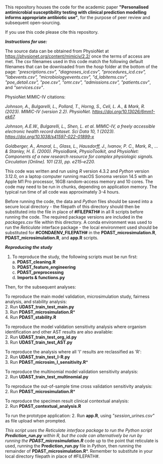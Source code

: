 This repository houses the code for the academic paper **"Personalised antimicrobial susceptibility testing with clinical prediction modelling informs appropriate antibiotic use"**, for the purpose of peer review and subsequent open-sourcing.

If you use this code please cite this repository.

***Instructions for use:***

The source data can be obtained from PhysioNet at https://physionet.org/content/mimiciv/2.2/ once the terms of access are met. The csv filenames used in this code match the following default filenames that can be downloaded from the *hosp* folder at the bottom of the page: *"prescriptions.csv", "diagnoses_icd.csv", "procedures_icd.csv", "labevents.csv", "microbiologyevents.csv", "d_labitems.csv", "poe_detail.csv", "poe.csv", "omr.csv", "admissions.csv", "patients.csv"*, and *"services.csv"*.

PhysioNet MIMIC-IV citations:

*Johnson, A., Bulgarelli, L., Pollard, T., Horng, S., Celi, L. A., & Mark, R. (2023). MIMIC-IV (version 2.2). PhysioNet. https://doi.org/10.13026/6mm1-ek67.*

*Johnson, A.E.W., Bulgarelli, L., Shen, L. et al. MIMIC-IV, a freely accessible electronic health record dataset. Sci Data 10, 1 (2023). https://doi.org/10.1038/s41597-022-01899-x*

*Goldberger, A., Amaral, L., Glass, L., Hausdorff, J., Ivanov, P. C., Mark, R., ... & Stanley, H. E. (2000). PhysioBank, PhysioToolkit, and PhysioNet: Components of a new research resource for complex physiologic signals. Circulation [Online]. 101 (23), pp. e215–e220.*

This code was written and run using *R* version 4.3.2 and *Python* version 3.12.0, on a laptop computer running macOS Sonoma version 14.5 with an Apple M1 Pro processor, 16GB random-access memory and 10 cores. The code may need to be run in chunks, depending on application memory. The typical run time of all code was approximately 3-4 hours.

Before running the code, the data and *Python* files should be saved into a secure local directory - the filepath of this directory should then be substituted into the file in place of **#FILEPATH#** in all R scripts before running the code. The required package versions are included in the *packages.csv* file within this directory. A conda environment was used to run the *Reticulate* interface package - the local environment used should be substituted for **#CONDAENV_FILEPATH#** in the **PDAST_microsimulation.R**, **PDAST_microsimulation.R**, and **app.R** scripts.

***Reproducing the study***

1. To reproduce the study, the following scripts must be run first:  
   a. **PDAST_cleaning.R**  
   b. **PDAST_feature_engineering**  
   c. **PDAST_preprocessing**  
   d. **Imports & functions.py**  

Then, for the subsequent analyses:

To reproduce the main model validation, microsimulation study, fairness analysis, and stability analysis:  
2. Run **UDAST_train_test_main.py**  
3. Run **PDAST_microsimulation.R***  
4. Run **PDAST_stability.R**  

To reproduce the model validation sensitivity analysis where organism identification and other AST results are also available:  
2. Run **UDAST_train_test_org_id.py**  
3. Run **UDAST_train_test_AST.py**  

To reproduce the analysis where all 'I' results are reclassified as 'R':  
2. Run **UDAST_train_test_I-R.py**  
3. Run **PDAST_microsim_I_sensitivity.R***  

To reproduce the multinomial model validation sensitivity analysis:  
2. Run **UDAST_train_test_multinomial.py**  

To reproduce the out-of-sample time cross validation sensitivity analysis:  
2. Run **PDAST_microsimulation.R***  

To reproduce the specimen result clinical contextual analysis:  
2. Run **PDAST_contextual_analysis.R**  

To run the prototype application: 
2. Run **app.R**, using *"session_urines.csv"* as file upload when prompted.  

*This script uses the *Reticulate* interface package to run the *Python* script **Prediction_run.py** within *R*, but the code can alternatively be run by running the **PDAST_microsimulation.R*** code up to the point that reticulate is used, running the **Prediction_run.py** file in *Python*, then running the remainder of **PDAST_microsimulation.R***. Remember to substitute in your local directory filepath in place of #FILEPATH#.
